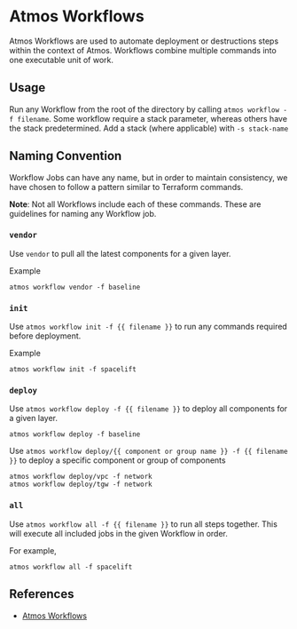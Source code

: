 # Atmos Workflows

 Atmos Workflows are used to automate deployment or destructions steps within the context of Atmos. Workflows
combine multiple commands into one executable unit of work.

## Usage

Run any Workflow from the root of the directory by calling `atmos workflow -f filename`. Some workflow require a stack
parameter, whereas others have the stack predetermined. Add a stack (where applicable) with `-s stack-name`

## Naming Convention

Workflow Jobs can have any name, but in order to maintain consistency, we have chosen to follow a pattern similar to
Terraform commands.

**Note**: Not all Workflows include each of these commands. These are guidelines for naming any Workflow job.

### `vendor`

Use `vendor` to pull all the latest components for a given layer.

Example

```
atmos workflow vendor -f baseline
```

### `init`

Use `atmos workflow init -f {{ filename }}` to run any commands required before deployment.

Example

```
atmos workflow init -f spacelift
```

### `deploy`

Use `atmos workflow deploy -f {{ filename }}` to deploy all components for a given layer.

```
atmos workflow deploy -f baseline
```

Use `atmos workflow deploy/{{ component or group name }} -f {{ filename }}` to deploy a specific component or group of
components

```
atmos workflow deploy/vpc -f network
atmos workflow deploy/tgw -f network
```

### `all`

Use `atmos workflow all -f {{ filename }}` to run all steps together. This will execute all included jobs in the given
Workflow in order.

For example,

```
atmos workflow all -f spacelift
```



## References

- [Atmos Workflows](https://atmos.tools/core-concepts/workflows/)
